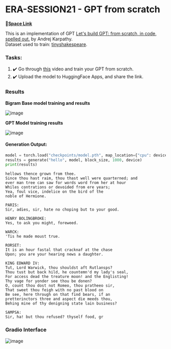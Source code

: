 # ERA-SESSION21 - GPT from scratch
🤗[**Space Link**](https://huggingface.co/spaces/RaviNaik/ERA-SESSION21) 

This is an implementation of GPT [Let's build GPT: from scratch, in code, spelled out.](https://www.youtube.com/watch?v=kCc8FmEb1nY&t=2s) by Andrej Karpathy.  
Dataset used to train: [tinyshakespeare](https://raw.githubusercontent.com/karpathy/char-rnn/master/data/tinyshakespeare/input.txt).

### Tasks:
1. :heavy_check_mark: Go through [this](https://www.youtube.com/watch?v=kCc8FmEb1nY&t=2s) video and train your GPT from scratch.
2. :heavy_check_mark: Upload the model to HuggingFace Apps, and share the link.

### Results
**Bigram Base model training and results**

![image](https://github.com/RaviNaik/ERA-SESSION21/assets/23289802/4cc02d93-98fc-4114-a4c9-8a3c249eaad3)

**GPT Model training results**

![image](https://github.com/RaviNaik/ERA-SESSION21/assets/23289802/95dcde00-bf20-4853-ad20-fa67c1046f6b)

#### Generation Output:
```python
model = torch.load("checkpoints/model.pth", map_location={"cpu": device})
results = generate("hello", model, block_size, 1000, device)
print(results)
```
```
hellows thence grown from thee.
Since thou hast raim, thou thast well were quarterned; and
ever man tree can saw for words word from her at hour
Whiles contrations or devoided from ere years;
Yea, foul vice, indelice on the bird of the
noble of Hermione.

PARIS:
Sir, adies, sir, hate no choping but to your good.

HENRY BOLINGBROKE:
Yes, to ask you might, foreweed.

WARCK:
'Tis he made moust true.

RORSET:
It is an hour fastal that cracknaf at the chase
Upon; you are your hearing news a daughter.

KING EDWARD IV:
Tut, Lord Warwick, thou shouldst aft Rutlansps?
Thou tust but back hild, he countemn'd my lady's seal,
For access dead the treature moon! and the Englisting!
Thy vage for yonder see thou be donen?
O, count thou dost not Romeo, thou pratheeo sir,
That sweet thou feigh with no past blood on
Be see, here through on that find bears, if an
pretterinctors three and aspect die meeds thou,
Behing mine of thy denigning state lain business?

SAMPSA:
Sir, ha! but thou refused? thyself food, gr
```
### Gradio Interface
![image](https://github.com/RaviNaik/ERA-SESSION21/assets/23289802/f339ec6b-17b3-4de6-bbef-14eb2b3fac84)

